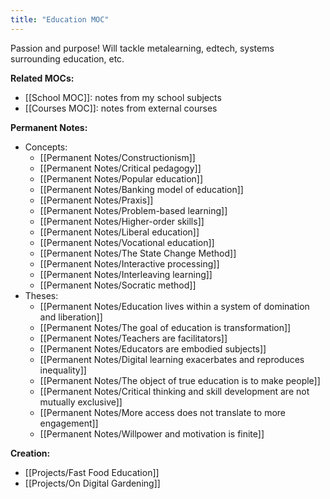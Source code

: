 ```yaml
---
title: "Education MOC"
---
```

Passion and purpose!
Will tackle  metalearning, edtech, systems surrounding education, etc.

**Related MOCs:**
- [[School MOC]]: notes from my school subjects
- [[Courses MOC]]: notes from external courses

**Permanent Notes:**
+ Concepts:
	+ [[Permanent Notes/Constructionism]]
	+ [[Permanent Notes/Critical pedagogy]]
	+ [[Permanent Notes/Popular education]]
	+ [[Permanent Notes/Banking model of education]]
	+ [[Permanent Notes/Praxis]]
	+ [[Permanent Notes/Problem-based learning]]
	+ [[Permanent Notes/Higher-order skills]]
	+ [[Permanent Notes/Liberal education]]
	+ [[Permanent Notes/Vocational education]]
	+ [[Permanent Notes/The State Change Method]]
	+ [[Permanent Notes/Interactive processing]]
	+ [[Permanent Notes/Interleaving learning]]
	+ [[Permanent Notes/Socratic method]]
+ Theses:
	+  [[Permanent Notes/Education lives within a system of domination and liberation]]
	+ [[Permanent Notes/The goal of education is transformation]]
	+ [[Permanent Notes/Teachers are facilitators]]
	+ [[Permanent Notes/Educators are embodied subjects]]
	+ [[Permanent Notes/Digital learning exacerbates and reproduces inequality]]
	+ [[Permanent Notes/The object of true education is to make people]]
	+ [[Permanent Notes/Critical thinking and skill development are not mutually exclusive]]
	+ [[Permanent Notes/More access does not translate to more engagement]]
	+ [[Permanent Notes/Willpower and motivation is finite]]

**Creation:**
+ [[Projects/Fast Food Education]]
+ [[Projects/On Digital Gardening]]